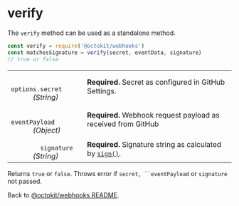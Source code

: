 # verify

The `verify` method can be used as a standalone method.

```js
const verify = require('@octokit/webhooks')
const matchesSignature = verify(secret, eventData, signature)
// true or false
```

<table width="100%">
  <tr>
    <td>
      <code>
        options.secret
      </code>
      <em>(String)</em>
    </td>
    <td>
      <strong>Required.</strong>
      Secret as configured in GitHub Settings.
    </td>
  </tr>
  <tr>
    <td>
      <code>
        eventPayload
      </code>
      <em>
        (Object)
      </em>
    </td>
    <td>
      <strong>Required.</strong>
      Webhook request payload as received from GitHub
    </td>
  </tr>
  <tr>
    <td>
      <code>
        signature
      </code>
      <em>
        (String)
      </em>
    </td>
    <td>
      <strong>Required.</strong>
      Signature string as calculated by <code><a href="../sign">sign()</a></code>.
    </td>
  </tr>
</table>

Returns `true` or `false`. Throws error if `secret, ``eventPayload` or `signature` not passed.

Back to [@octokit/webhooks README](..).
